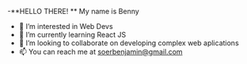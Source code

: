 -**HELLO THERE! **
My name is Benny 
- 👀 I’m interested in Web Devs
- 🌱 I’m currently learning  React JS
- 💞️ I’m looking to collaborate on developing complex  web aplications
- 📫 You can  reach me at soerbenjamin@gmail.com

<!---
bennysoer/bennysoer is a ✨ special ✨ repository because its `README.md` (this file) appears on your GitHub profile.
You can click the Preview link to take a look at your changes.
--->
